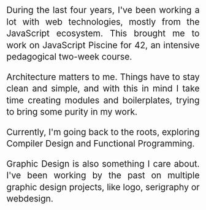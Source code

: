 During the last four years, I've been working a lot with web technologies, mostly from the JavaScript ecosystem. This brought me to work on JavaScript Piscine for 42, an intensive pedagogical two-week course.

Architecture matters to me. Things have to stay clean and simple, and with this in mind I take time creating modules and boilerplates, trying to bring some purity in my work.

Currently, I'm going back to the roots, exploring Compiler Design and Functional Programming.

Graphic Design is also something I care about. I've been working by the past on multiple graphic design projects, like logo, serigraphy or webdesign.

<style>
	p {
		text-align: justify;
		font-size: 1.4rem;
		line-height: 1.9rem;
	}
</style>
